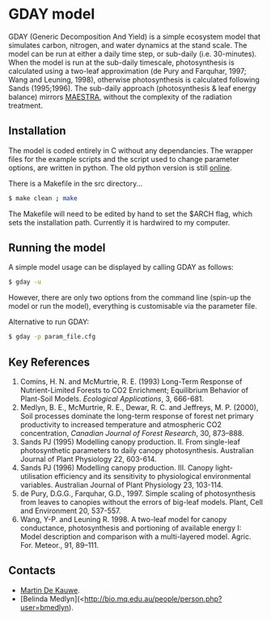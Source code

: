 # GDAY model

GDAY (Generic Decomposition And Yield) is a simple ecosystem model that simulates carbon, nitrogen, and water dynamics at the stand scale. The model can be run at either a daily time step, or sub-daily (i.e. 30-minutes). When the model is run at the sub-daily timescale, photosynthesis is calculated using a two-leaf approximation (de Pury and Farquhar, 1997; Wang and Leuning, 1998), otherwise photosynthesis is calculated following Sands (1995;1996). The sub-daily approach (photosynthesis & leaf energy balance) mirrors [MAESTRA](http://maespa.github.io/manual.html), without the complexity of the radiation treatment.

## Installation
The model is coded entirely in C without any dependancies. The wrapper files
for the example scripts and the script used to change parameter options,
are written in python. The old python version is still [online](https://github.com/mdekauwe/pygday).

There is a Makefile in the src directory...

```bash
$ make clean ; make
```

The Makefile will need to be edited by hand to set the $ARCH flag, which sets the installation path. Currently it is hardwired to my computer.

## Running the model
A simple model usage can be displayed by calling GDAY as follows:

```bash
$ gday -u
```

However, there are only two options from the command line (spin-up the model or run the model), everything is customisable via the parameter file.

Alternative to run GDAY:

```bash
$ gday -p param_file.cfg
```

## Key References
1. Comins, H. N. and McMurtrie, R. E. (1993) Long-Term Response of Nutrient-Limited Forests to CO2 Enrichment; Equilibrium Behavior of Plant-Soil Models. *Ecological Applications*, 3, 666-681.
2. Medlyn, B. E., McMurtrie, R. E., Dewar, R. C. and Jeffreys, M. P. (2000), Soil processes dominate the long-term response of forest net primary productivity to increased temperature and atmospheric CO2 concentration, *Canadian Journal of Forest Research*, 30, 873–888.
3. Sands PJ (1995) Modelling canopy production. II. From single-leaf photosynthetic parameters to daily canopy photosynthesis. Australian Journal of Plant Physiology 22, 603-614.
4. Sands PJ (1996) Modelling canopy production. III. Canopy light-utilisation efficiency and its sensitivity to physiological environmental variables. Australian Journal of Plant Physiology 23, 103-114.
5. de Pury, D.G.G., Farquhar, G.D., 1997. Simple scaling
of photosynthesis from leaves to canopies without the errors of big-leaf models. Plant, Cell and Environment 20, 537-557.
6. Wang, Y-P. and Leuning R. 1998. A two-leaf model for canopy conductance, photosynthesis and portioning of available energy I: Model description and comparison with a multi-layered model. Agric. For. Meteor., 91, 89–111.

## Contacts
* [Martin De Kauwe](http://mdekauwe.github.io/).
* [Belinda Medlyn](<http://bio.mq.edu.au/people/person.php?user=bmedlyn).
